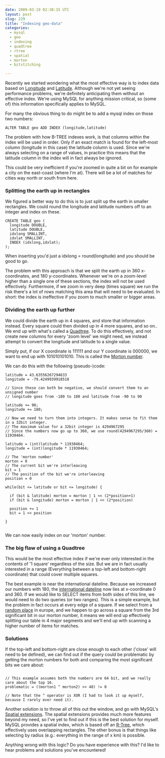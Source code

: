 ```yaml
---
date: 2009-03-19 02:38:15 UTC
layout: post
slug: 229
title: "Indexing geo-data"
categories:
  - mysql
  - geo
  - indexing
  - quadtree
  - rtree
  - spatial
  - morton
  - bitstitching

---
```

<p>Recently we started wondering what the most effective way is to index data based
on <a href="http://en.wikipedia.org/wiki/Longitude">Longitude</a> and 
<a href="http://en.wikipedia.org/wiki/Latitude">Latitude</a>. Although we're not yet
seeing performance problems, we're definitely anticipating them without an effective index. 
We're using MySQL for anything mission critical, so (some of) this information specifically 
applies to MySQL.</p>

<p>For many the obvious thing to do might be to add a mysql index on those two numbers:</p> 

```
ALTER TABLE geo ADD INDEX (longitude,latitude)
```

<p>The problem with how B-TREE indexes work, is that columns within the index will be used
in order. Only if an exact match is found for the left-most column (longitude in this case)
the latitude column is used. Since we're always selecting on a range of values, in practice
this means that the latitude column in the index will in fact always be ignored.</p>

<p>This could be very inefficient if you're zoomed in quite a bit on for example a city on the 
east-coast (where I'm at). There will be a lot of matches for cities way north or south from here.</p>

<h3>Splitting the earth up in rectangles</h3>

<p>We figured a better way to do this is to just split up the earth in smaller rectangles.
We could round the longitude and latitude numbers off to an integer and index on these.</p>

```
CREATE TABLE geo (
  longitude DOUBLE,
  latitude DOUBLE,
  idxlong SMALLINT,
  idxlat SMALLINT,
  INDEX (idxlong,idxlat);
);

```

<p>When inserting you'd just a idxlong = round(longitude) and you should be good to go.</p>

<p>The problem with this approach is that we split the earth up in 360 x-coordinates, and 180 y-coordinates.
Whenever we're on a zoom-level higher than a single one of these sections, the index will not be used effectively.
Furthermore, if we zoom in very deep (times square) we run the risk there's a lot of rows matching this area
that will need to be evaluated. In short: the index is ineffective if you zoom to much smaller or bigger areas.</p>

<h3>Dividing the earth up further</h3>

<p>We could divide the earth up in 4 squares, and store that information instead. Every square could
 then divided up in 4 more squares, and so on.. We end up with what's called a <a href="http://en.wikipedia.org/wiki/Quadtree">Quadtree</a>. To do this effectively, 
and not create new columns for every 'zoom level' we might need, we instead attempt to convert the longitude and
latitude to a single value.</p>

<p>Simply put, if our X coordinate is 111111 and our Y coordinate is 000000, we want to end up with 101010101010.
This is called the <a href="http://en.wikipedia.org/wiki/Morton_number_(number_theory)">Morton number</a>.</p>

<p>We can do this with the following (pseudo-)code:</p>

```
latitude = 43.63556267294633
longitude = -79.4249939918518

// Since these can both be negative, we should convert them to an unsigned number
// longitude goes from -180 to 180 and latitude from -90 to 90

latitude += 90;
longitude += 180;

// Now we need to turn them into integers. It makes sense to fit them in a 32bit integer.
// The maximum value for a 32bit integer is 4294967295
// Since the numbers now go up to 360, we use round(4294967295/360) = 11930464.

latitude = (int)latitude * 11930464;
longitude = (int)longitude * 11930464;

// The 'morton number' 
morton = 0
// The current bit we're interleaving
bit = 1
// The position of the bit we're interleaving
position = 0

while(bit <= latitude or bit <= longitude) {

  if (bit & latitude) morton = morton | 1 << (2*position+1)
  if (bit & longitude) morton = morton | 1 << (2*position)

  position += 1
  bit = 1 << position

}


```

<p>We can now easily index on our 'morton' number.</p>

<h3>The big flaw of using a Quadtree</h3>

<p>This would be the most effective index if we're ever only interested in the contents of '1 square' 
regardless of the size. But we are in fact usually interested in a range (Everything between a
top-left and bottom-right coordinate) that could cover multiple squares.</p>

<p>The best example is near the international dateline. Because we increased our numbers with 180, 
the <a href="http://maps.google.com/maps?f=q&source=s_q&hl=en&geocode=&q=0.00000,+-180.0000+(Secret+Treasure)&sll=0,-180&sspn=130.439788,316.40625&g=0.00000,+-180.0000&ie=UTF8&ll=0,-180&spn=79.549539,158.203125&z=3&iwloc=addr">
international dateline</a> now lies at x-coordinate 0 and 360. If we would like to SELECT items from both
sides of this line, we would need to do two queries (or two ranges). This is a simple example, 
but the problem in fact occurs at every edge of a square. If we select from a 
<a href="http://maps.google.com/maps?f=q&source=s_q&hl=en&geocode=&q=moddergat,+the+netherlands&sll=53.141339,6.024971&sspn=0.012717,0.038624&ie=UTF8&ll=53.407588,6.082649&spn=0.048095,0.154495&t=h&z=13&iwloc=addr">random place</a>
in europe, and we happen to go across a square from the 3rd significant bit in our morton number, it means 
we will end up effectively splitting our table in 4 major segments and we'll end up with scanning a higher number of items for matches.</p>

<h3>Solutions</h3>

<p>If the top-left and bottom-right are close enough to each other ('close' will need to be defined),
we can find out if the query could be problematic by getting the morton numbers for both and comparing
the most significant bits we care about:</p>

```

// This example assumes both the numbers are 64 bit, and we really care about the top 16.   
problematic = ((morton1 ^ morton2) >> 48) != 0

// Note that the ^ operator is XOR (I had to look it up myself, because I rarely ever need it).

```

<p>Another solution is to throw all of this out the window, and go with MySQL's 
<a href="http://dev.mysql.com/doc/refman/5.0/en/spatial-extensions.html">Spatial extensions</a>.
The spatial extensions provides much more features beyond my need, so I've yet to find out 
if this is the best solution for myself. MySQL provides a spatial index, which is based off 
an <a href="http://en.wikipedia.org/wiki/R-tree">R-Tree</a>, which effectively uses overlapping 
rectangles. The other bonus is that things like selecting by radius (e.g.: everything in the range of x km) is possible.</p>

<p>Anything wrong with this logic? Do you have experience with this? I'd like to hear problems and solutions you've encountered!</p>
